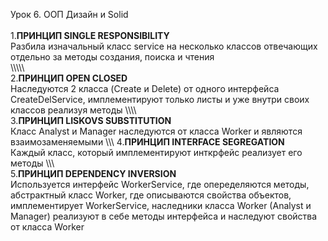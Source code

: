 Урок 6. ООП Дизайн и Solid\
\
1.**ПРИНЦИП SINGLE RESPONSIBILITY**\
Разбила изначальный класс service на несколько классов отвечающих отдельно за методы создания,
поиска и чтения\
\\\\\\\\\\\
2.**ПРИНЦИП OPEN CLOSED**\
Наследуются 2 класса (Create и Delete) от одного интерфейса CreateDelService, имплементируют только листы
и уже внутри своих классов реализуя методы
\\\\\\\\\
3.**ПРИНЦИП LISKOVS SUBSTITUTION**\
Класс Analyst и Manager наследуются от класса Worker и являются взаимозаменяемыми
\\\\\\
4.**ПРИНЦИП INTERFACE SEGREGATION**\
Каждый класс, который имплементируют инткрфейс реализует его методы
\\\\\\\
5.**ПРИНЦИП DEPENDENCY INVERSION**\
Используется интерфейс WorkerService, где опеределяются методы, абстрактный класс Worker, где описываются
свойства объектов, имплементирует WorkerService, наследники класса Worker (Analyst и Manager) реализуют в себе
методы интерфейса и наследуют свойства от класса Worker
